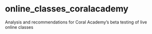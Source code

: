 # online_classes_coralacademy
Analysis and recommendations for Coral Academy’s beta testing of live online classes
